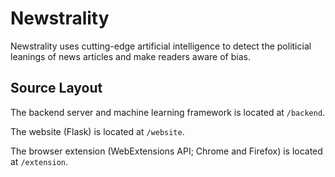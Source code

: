# Newstrality
Newstrality uses cutting-edge artificial intelligence to detect the politicial leanings of news articles and make readers aware of bias.

## Source Layout
The backend server and machine learning framework is located at `/backend`.

The website (Flask) is located at `/website`.

The browser extension (WebExtensions API; Chrome and Firefox) is located at `/extension`.
